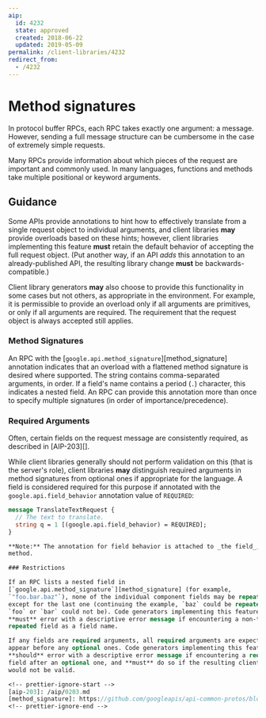 ```yaml
---
aip:
  id: 4232
  state: approved
  created: 2018-06-22
  updated: 2019-05-09
permalink: /client-libraries/4232
redirect_from:
  - /4232
---
```


# Method signatures

In protocol buffer RPCs, each RPC takes exactly one argument: a message.
However, sending a full message structure can be cumbersome in the case of
extremely simple requests.

Many RPCs provide information about which pieces of the request are important
and commonly used. In many languages, functions and methods take multiple
positional or keyword arguments.

## Guidance

Some APIs provide annotations to hint how to effectively translate from a
single request object to individual arguments, and client libraries **may**
provide overloads based on these hints; however, client libraries implementing
this feature **must** retain the default behavior of accepting the full request
object. (Put another way, if an API _adds_ this annotation to an
already-published API, the resulting library change **must** be
backwards-compatible.)

Client library generators **may** also choose to provide this functionality in
some cases but not others, as appropriate in the environment. For example, it
is permissible to provide an overload only if all arguments are primitives, or
only if all arguments are required. The requirement that the request object is
always accepted still applies.

### Method Signatures

An RPC with the [`google.api.method_signature`][method_signature] annotation
indicates that an overload with a flattened method signature is desired where
supported. The string contains comma-separated arguments, in order. If a
field's name contains a period (`.`) character, this indicates a nested field.
An RPC can provide this annotation more than once to specify multiple
signatures (in order of importance/precedence).

### Required Arguments

Often, certain fields on the request message are consistently required, as
described in [AIP-203][].

While client libraries generally should not perform validation on this (that is
the server's role), client libraries **may** distinguish required arguments in
method signatures from optional ones if appropriate for the language. A field
is considered required for this purpose if annotated with the
`google.api.field_behavior` annotation value of `REQUIRED`:

```proto
message TranslateTextRequest {
  // The text to translate.
  string q = 1 [(google.api.field_behavior) = REQUIRED];
}

**Note:** The annotation for field behavior is attached to _the field_, not the
method.

### Restrictions

If an RPC lists a nested field in
[`google.api.method_signature`][method_signature] (for example,
`"foo.bar.baz"`), none of the individual component fields may be repeated
except for the last one (continuing the example, `baz` could be repeated but
`foo` or `bar` could not be). Code generators implementing this feature
**must** error with a descriptive error message if encountering a non-terminal
repeated field as a field name.

If any fields are required arguments, all required arguments are expected to
appear before any optional ones. Code generators implementing this feature
**should** error with a descriptive error message if encountering a required
field after an optional one, and **must** do so if the resulting client library
would not be valid.

<!-- prettier-ignore-start -->
[aip-203]: /aip/0203.md
[method_signature]: https://github.com/googleapis/api-common-protos/blob/master/google/api/client.proto#L100
<!-- prettier-ignore-end -->
```
